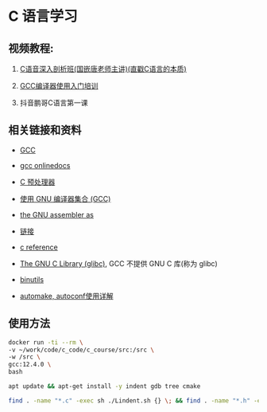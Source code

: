 # C 语言学习

## 视频教程:

1. [C语音深入剖析班(国嵌唐老师主讲)(直戳C语言的本质)](https://www.bilibili.com/video/BV1sL4y1B73X?p=1)

2. [GCC编译器使用入门培训](https://www.bilibili.com/video/BV1rJ411V7EV/)

3. 抖音鹏哥C语言第一课

## 相关链接和资料

* [GCC](https://gcc.gnu.org/)
* [gcc onlinedocs](https://gcc.gnu.org/onlinedocs/)
* [C 预处理器](https://gcc.gnu.org/onlinedocs/gcc-14.2.0/cpp/)
* [使用 GNU 编译器集合 (GCC)](https://gcc.gnu.org/onlinedocs/gcc-14.2.0/gcc/)
* [the GNU assembler as](https://sourceware.org/binutils/docs/as/)
* [链接](https://gcc.gnu.org/onlinedocs/gcc-14.2.0/gcc/Link-Options.html)

* [c reference](https://www.gnu.org/software/gnu-c-manual/gnu-c-manual.html)
* [The GNU C Library (glibc)](https://www.gnu.org/software/libc/), GCC 不提供 GNU C 库(称为 glibc)

* [binutils](https://www.gnu.org/software/binutils/)

* [automake, autoconf使用详解](https://www.laruence.com/2009/11/18/1154.html)

## 使用方法

```bash
docker run -ti --rm \
-v ~/work/code/c_code/c_course/src:/src \
-w /src \
gcc:12.4.0 \
bash

apt update && apt-get install -y indent gdb tree cmake

find . -name "*.c" -exec sh ./Lindent.sh {} \; && find . -name "*.h" -exec sh ./Lindent.sh {} \; && find . -name "*.c~" -exec rm -rf {} \; && find . -name "*.h~" -exec rm -rf {} \;


```

